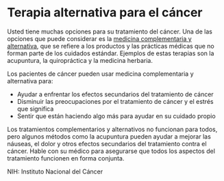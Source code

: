 Terapia alternativa para el cáncer
==================================


Usted tiene muchas opciones para su tratamiento del cáncer. Una de las opciones que puede considerar es la [medicina complementaria y alternativa](https://medlineplus.gov/spanish/complementaryandintegrativemedicine.html), que se refiere a los productos y las prácticas médicas que no forman parte de los cuidados estándar. Ejemplos de estas terapias son la acupuntura, la quiropráctica y la medicina herbaria.


Los pacientes de cáncer pueden usar medicina complementaria y alternativa para:


* Ayudar a enfrentar los efectos secundarios del tratamiento de cáncer
* Disminuir las preocupaciones por el tratamiento de cáncer y el estrés que significa
* Sentir que están haciendo algo más para ayudar en su cuidado propio


Los tratamientos complementarios y alternativos no funcionan para todos, pero algunos métodos como la acupuntura pueden ayudar a mejorar las náuseas, el dolor y otros efectos secundarios del tratamiento contra el cáncer. Hable con su médico para asegurarse que todos los aspectos del tratamiento funcionen en forma conjunta.


NIH: Instituto Nacional del Cáncer

